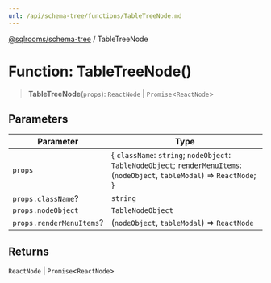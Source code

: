 ```yaml
---
url: /api/schema-tree/functions/TableTreeNode.md
---
```

[@sqlrooms/schema-tree](../index.md) / TableTreeNode

# Function: TableTreeNode()

> **TableTreeNode**(`props`): `ReactNode` | `Promise`<`ReactNode`>

## Parameters

| Parameter | Type |
| ------ | ------ |
| `props` | { `className`: `string`; `nodeObject`: `TableNodeObject`; `renderMenuItems`: (`nodeObject`, `tableModal`) => `ReactNode`; } |
| `props.className`? | `string` |
| `props.nodeObject` | `TableNodeObject` |
| `props.renderMenuItems`? | (`nodeObject`, `tableModal`) => `ReactNode` |

## Returns

`ReactNode` | `Promise`<`ReactNode`>
